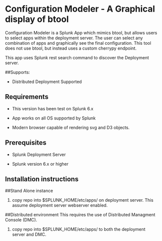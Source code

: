 Configuration Modeler - A Graphical display of btool
======================

Configuration Modeler is a Splunk App which mimics btool, but allows users to select apps within the deployment server.  The user can select any combination of apps and graphically see the final configuration.  This tool does not use btool, but instead uses a custom cherrypy endpoint.

This app uses Splunk rest search command to discover the Deployment server.


##Supports:

* Distributed Deployment Supported


Requirements
-----------
* This version has been test on Splunk 6.x

* App works on all OS supported by Splunk

* Modern browser capable of rendering svg and D3 objects.
 
 
Prerequisites
----------------

* Splunk Deployment Server

* Splunk version 6.x or higher



Installation instructions
-----------------

##Stand Alone instance
1) copy repo into $SPLUNK_HOME/etc/apps/ on deployment server.  This assume deployment server webserver enabled.


##Distributed environment
This requires the use of Distributed Managment Console (DMC).
1)  copy repo into $SPLUNK_HOME/etc/apps/ to both the deployment server and DMC.

